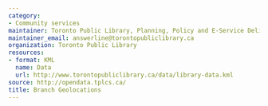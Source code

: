 ```yaml
---
category:
- Community services
maintainer: Toronto Public Library, Planning, Policy and E-Service Delivery
maintainer_email: answerline@torontopubliclibrary.ca
organization: Toronto Public Library
resources:
- format: KML
  name: Data
  url: http://www.torontopubliclibrary.ca/data/library-data.kml
source: http://opendata.tplcs.ca/
title: Branch Geolocations
---
```

